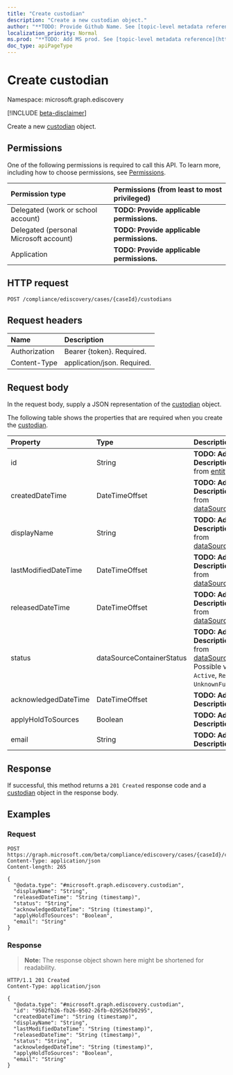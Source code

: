 ```yaml
---
title: "Create custodian"
description: "Create a new custodian object."
author: "**TODO: Provide Github Name. See [topic-level metadata reference](https://msgo.azurewebsites.net/add/document/guidelines/metadata.html#topic-level-metadata)**"
localization_priority: Normal
ms.prod: "**TODO: Add MS prod. See [topic-level metadata reference](https://msgo.azurewebsites.net/add/document/guidelines/metadata.html#topic-level-metadata)**"
doc_type: apiPageType
---
```


# Create custodian
Namespace: microsoft.graph.ediscovery

[!INCLUDE [beta-disclaimer](../../includes/beta-disclaimer.md)]

Create a new [custodian](../resources/ediscovery-custodian.md) object.

## Permissions
One of the following permissions is required to call this API. To learn more, including how to choose permissions, see [Permissions](/graph/permissions-reference).

|Permission type|Permissions (from least to most privileged)|
|:---|:---|
|Delegated (work or school account)|**TODO: Provide applicable permissions.**|
|Delegated (personal Microsoft account)|**TODO: Provide applicable permissions.**|
|Application|**TODO: Provide applicable permissions.**|

## HTTP request

<!-- {
  "blockType": "ignored"
}
-->
``` http
POST /compliance/ediscovery/cases/{caseId}/custodians
```

## Request headers
|Name|Description|
|:---|:---|
|Authorization|Bearer {token}. Required.|
|Content-Type|application/json. Required.|

## Request body
In the request body, supply a JSON representation of the [custodian](../resources/ediscovery-custodian.md) object.

The following table shows the properties that are required when you create the [custodian](../resources/ediscovery-custodian.md).

|Property|Type|Description|
|:---|:---|:---|
|id|String|**TODO: Add Description** Inherited from [entity](../resources/ediscovery-entity.md)|
|createdDateTime|DateTimeOffset|**TODO: Add Description** Inherited from [dataSourceContainer](../resources/ediscovery-datasourcecontainer.md)|
|displayName|String|**TODO: Add Description** Inherited from [dataSourceContainer](../resources/ediscovery-datasourcecontainer.md)|
|lastModifiedDateTime|DateTimeOffset|**TODO: Add Description** Inherited from [dataSourceContainer](../resources/ediscovery-datasourcecontainer.md)|
|releasedDateTime|DateTimeOffset|**TODO: Add Description** Inherited from [dataSourceContainer](../resources/ediscovery-datasourcecontainer.md)|
|status|dataSourceContainerStatus|**TODO: Add Description** Inherited from [dataSourceContainer](../resources/ediscovery-datasourcecontainer.md). Possible values are: `Active`, `Released`, `UnknownFutureValue`.|
|acknowledgedDateTime|DateTimeOffset|**TODO: Add Description**|
|applyHoldToSources|Boolean|**TODO: Add Description**|
|email|String|**TODO: Add Description**|



## Response

If successful, this method returns a `201 Created` response code and a [custodian](../resources/ediscovery-custodian.md) object in the response body.

## Examples

### Request
<!-- {
  "blockType": "request",
  "name": "create_custodian_from_"
}
-->
``` http
POST https://graph.microsoft.com/beta/compliance/ediscovery/cases/{caseId}/custodians
Content-Type: application/json
Content-length: 265

{
  "@odata.type": "#microsoft.graph.ediscovery.custodian",
  "displayName": "String",
  "releasedDateTime": "String (timestamp)",
  "status": "String",
  "acknowledgedDateTime": "String (timestamp)",
  "applyHoldToSources": "Boolean",
  "email": "String"
}
```


### Response
>**Note:** The response object shown here might be shortened for readability.
<!-- {
  "blockType": "response",
  "truncated": true,
  "@odata.type": "microsoft.graph.ediscovery.custodian"
}
-->
``` http
HTTP/1.1 201 Created
Content-Type: application/json

{
  "@odata.type": "#microsoft.graph.ediscovery.custodian",
  "id": "9502fb26-fb26-9502-26fb-029526fb0295",
  "createdDateTime": "String (timestamp)",
  "displayName": "String",
  "lastModifiedDateTime": "String (timestamp)",
  "releasedDateTime": "String (timestamp)",
  "status": "String",
  "acknowledgedDateTime": "String (timestamp)",
  "applyHoldToSources": "Boolean",
  "email": "String"
}
```

